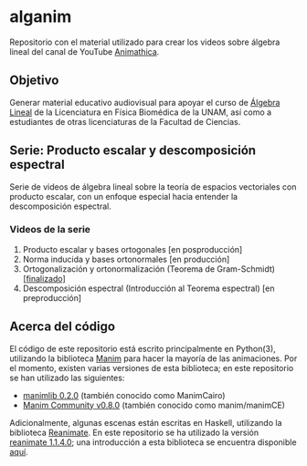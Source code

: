 # alganim

Repositorio con el material utilizado para crear los videos sobre álgebra lineal del canal de YouTube [Animathica](https://www.youtube.com/channel/UCzkyH2bxpesubzc87VxqDiA).

## Objetivo

Generar material educativo audiovisual para apoyar el curso de [Álgebra Lineal](http://www.fciencias.unam.mx/licenciatura/asignaturas/2016/1330) de la Licenciatura en Física Biomédica de la UNAM, así como a estudiantes de otras licenciaturas de la Facultad de Ciencias.

## Serie: Producto escalar y descomposición espectral

Serie de videos de álgebra lineal sobre la teoría de espacios vectoriales con producto escalar, con un enfoque especial hacia entender la descomposición espectral.

### Videos de la serie

1. Producto escalar y bases ortogonales [en posproducción]
2. Norma inducida y bases ortonormales [en producción]
3. Ortogonalización y ortonormalización (Teorema de Gram-Schmidt) [[finalizado]](https://www.youtube.com/watch?v=7oO6xXpaTLk)
4. Descomposición espectral (Introducción al Teorema espectral) [en preproducción]

## Acerca del código

El código de este repositorio está escrito principalmente en Python(3), utilizando la biblioteca [Manim](https://github.com/3b1b/manim) para hacer la mayoría de las animaciones. Por el momento, existen varias versiones de esta biblioteca; en este repositorio se han utilizado las siguientes:
- [manimlib 0.2.0](https://pypi.org/project/manimlib/)  (también conocido como ManimCairo)
- [Manim Community v0.8.0](https://docs.manim.community/en/v0.8.0/index.html)  (también conocido como manim/manimCE)

Adicionalmente, algunas escenas están escritas en Haskell, utilizando la biblioteca [Reanimate](https://github.com/reanimate/reanimate). En este repositorio se ha utilizado la versión [reanimate 1.1.4.0](https://hackage.haskell.org/package/reanimate-1.1.4.0/docs/Reanimate.html); una introducción a esta biblioteca se encuentra disponible [aquí](https://reanimate.readthedocs.io/en/latest/).
